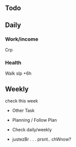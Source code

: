 
## Todo
## Daily
### Work/income
Crp
### Health
Walk
slp +6h
## Weekly
check this week


- Other Task

* Planning / Follow Plan
* Check daily/weekly


* justezBr . . . prsnt..
chWnow?
